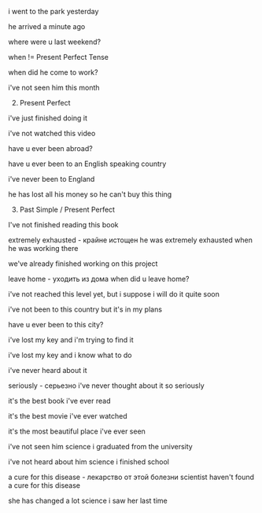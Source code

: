 i went to the park yesterday 

he arrived a minute ago 

where were u last weekend? 

when != Present Perfect Tense 

when did he come to work? 

i've not seen him this month 

2. Present Perfect 

i've just finished doing it 

i've not watched this video 

have u ever been abroad? 

have u ever been to an English speaking country 

i've never been to England 

he has lost all his money so he can't buy this thing 

3. Past Simple / Present Perfect 

I've not finished reading this book 

extremely exhausted - крайне истощен 
	he was extremely exhausted when he was working there 

we've already finished working on this project 

leave home - уходить из дома
	when did u leave home? 

i've not reached this level yet, but i suppose i will do it quite soon 

i've not been to this country but it's in my plans 

have u ever been to this city? 

i've lost my key and i'm trying to find it 

i've lost my key and i know what to do 

i've never heard about it 

seriously - серьезно 
	i've never thought about it so seriously 

it's the best book i've ever read 

it's the best movie i've ever watched 

it's the most beautiful place i've ever seen 

i've not seen him science i graduated from the university 

i've not heard about him science i finished school 

a cure for this disease - лекарство от этой болезни 
	scientist haven't found a cure for this disease 

she has changed a lot science i saw her last time 
